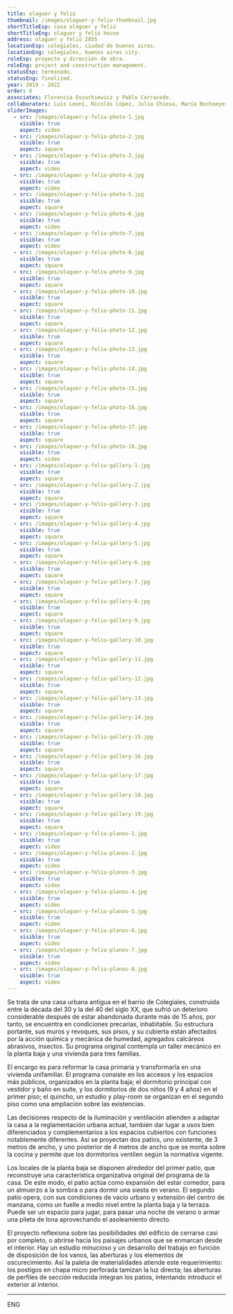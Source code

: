 ```yaml
---
title: olaguer y feliú
thumbnail: /images/olaguer-y-feliu-thumbnail.jpg
shortTitleEsp: casa olaguer y feliú
shortTitleEng: olaguer y feliú house
address: olaguer y feliú 2855
locationEsp: colegiales, ciudad de buenos aires.
locationEng: colegiales, buenos aires city.
roleEsp: proyecto y dirección de obra.
roleEng: project and construction management.
statusEsp: terminado.
statusEng: finalized.
year: 2019 – 2022
order: 6
associates: Florencia Oszurkiewicz y Pablo Carracedo.
collaborators: Luis Leoni, Nicolás López, Julia Chiesa, María Bochoeyer.
sliderImages:
  - src: /images/olaguer-y-feliu-photo-1.jpg
    visible: true
    aspect: video
  - src: /images/olaguer-y-feliu-photo-2.jpg
    visible: true
    aspect: square
  - src: /images/olaguer-y-feliu-photo-3.jpg
    visible: true
    aspect: video
  - src: /images/olaguer-y-feliu-photo-4.jpg
    visible: true
    aspect: video
  - src: /images/olaguer-y-feliu-photo-5.jpg
    visible: true
    aspect: square
  - src: /images/olaguer-y-feliu-photo-6.jpg
    visible: true
    aspect: video
  - src: /images/olaguer-y-feliu-photo-7.jpg
    visible: true
    aspect: video
  - src: /images/olaguer-y-feliu-photo-8.jpg
    visible: true
    aspect: square
  - src: /images/olaguer-y-feliu-photo-9.jpg
    visible: true
    aspect: square
  - src: /images/olaguer-y-feliu-photo-10.jpg
    visible: true
    aspect: square
  - src: /images/olaguer-y-feliu-photo-11.jpg
    visible: true
    aspect: square
  - src: /images/olaguer-y-feliu-photo-12.jpg
    visible: true
    aspect: square
  - src: /images/olaguer-y-feliu-photo-13.jpg
    visible: true
    aspect: square
  - src: /images/olaguer-y-feliu-photo-14.jpg
    visible: true
    aspect: square
  - src: /images/olaguer-y-feliu-photo-15.jpg
    visible: true
    aspect: square
  - src: /images/olaguer-y-feliu-photo-16.jpg
    visible: true
    aspect: square
  - src: /images/olaguer-y-feliu-photo-17.jpg
    visible: true
    aspect: square
  - src: /images/olaguer-y-feliu-photo-18.jpg
    visible: true
    aspect: video
  - src: /images/olaguer-y-feliu-gallery-1.jpg
    visible: true
    aspect: square
  - src: /images/olaguer-y-feliu-gallery-2.jpg
    visible: true
    aspect: square
  - src: /images/olaguer-y-feliu-gallery-3.jpg
    visible: true
    aspect: square
  - src: /images/olaguer-y-feliu-gallery-4.jpg
    visible: true
    aspect: square
  - src: /images/olaguer-y-feliu-gallery-5.jpg
    visible: true
    aspect: square
  - src: /images/olaguer-y-feliu-gallery-6.jpg
    visible: true
    aspect: square
  - src: /images/olaguer-y-feliu-gallery-7.jpg
    visible: true
    aspect: square
  - src: /images/olaguer-y-feliu-gallery-8.jpg
    visible: true
    aspect: square
  - src: /images/olaguer-y-feliu-gallery-9.jpg
    visible: true
    aspect: square
  - src: /images/olaguer-y-feliu-gallery-10.jpg
    visible: true
    aspect: square
  - src: /images/olaguer-y-feliu-gallery-11.jpg
    visible: true
    aspect: square
  - src: /images/olaguer-y-feliu-gallery-12.jpg
    visible: true
    aspect: square
  - src: /images/olaguer-y-feliu-gallery-13.jpg
    visible: true
    aspect: square
  - src: /images/olaguer-y-feliu-gallery-14.jpg
    visible: true
    aspect: square
  - src: /images/olaguer-y-feliu-gallery-15.jpg
    visible: true
    aspect: square
  - src: /images/olaguer-y-feliu-gallery-16.jpg
    visible: true
    aspect: square
  - src: /images/olaguer-y-feliu-gallery-17.jpg
    visible: true
    aspect: square
  - src: /images/olaguer-y-feliu-gallery-18.jpg
    visible: true
    aspect: square
  - src: /images/olaguer-y-feliu-gallery-19.jpg
    visible: true
    aspect: square
  - src: /images/olaguer-y-feliu-planos-1.jpg
    visible: true
    aspect: video
  - src: /images/olaguer-y-feliu-planos-2.jpg
    visible: true
    aspect: video
  - src: /images/olaguer-y-feliu-planos-3.jpg
    visible: true
    aspect: video
  - src: /images/olaguer-y-feliu-planos-4.jpg
    visible: true
    aspect: video
  - src: /images/olaguer-y-feliu-planos-5.jpg
    visible: true
    aspect: video
  - src: /images/olaguer-y-feliu-planos-6.jpg
    visible: true
    aspect: video
  - src: /images/olaguer-y-feliu-planos-7.jpg
    visible: true
    aspect: video
  - src: /images/olaguer-y-feliu-planos-8.jpg
    visible: true
    aspect: video
---
```


Se trata de una casa urbana antigua en el barrio de Colegiales, construida entre la década del 30 y la del 40 del siglo XX, que sufrió un deterioro considerable después de estar abandonada durante más de 15 años, por tanto, se encuentra en condiciones precarias, inhabitable. Su estructura portante, sus muros y revoques, sus pisos, y su cubierta están afectados por la acción química y mecánica de humedad, agregados calcáreos abrasivos, insectos. Su programa original contempla un taller mecánico en la planta baja y una vivienda para tres familias.  

El encargo es para reformar la casa primaria y transformarla en una vivienda unifamiliar. El programa consiste en los accesos y los espacios más públicos, organizados en la planta baja; el dormitorio principal con vestidor y baño en suite, y los dormitorios de dos niños (9 y 4 años) en el primer piso; el quincho, un estudio y play-room se organizan en el segundo piso como una ampliación sobre las existencias.

Las decisiones respecto de la iluminación y ventilación atienden a adaptar la casa a la reglamentación urbana actual, también dar lugar a usos bien diferenciados y complementarios a los espacios cubiertos con funciones notablemente diferentes. Así se proyectan dos patios, uno existente, de 3 metros de ancho, y uno posterior de 4 metros de ancho que se monta sobre la cocina y permite que los dormitorios ventilen según la normativa vigente.

Los locales de la planta baja se disponen alrededor del primer patio, que reconstruye una característica organizativa original del programa de la casa. De este modo, el patio actúa como expansión del estar comedor, para un almuerzo a la sombra o para dormir una siesta en verano. El segundo patio opera, con sus condiciones de vacío urbano y extensión del centro de manzana, como un fuelle a medio nivel entre la planta baja y la terraza. Puede ser un espacio para jugar, para pasar una noche de verano o armar una pileta de lona aprovechando el asoleamiento directo.

El proyecto reflexiona sobre las posibilidades del edificio de cerrarse casi por completo, o abrirse hacia los paisajes urbanos que se enmarcan desde el interior. Hay un estudio minucioso y un desarrollo del trabajo en función de disposición de los vanos, las aberturas y los elementos de oscurecimiento. Así la paleta de materialidades atiende este requerimiento: los postigos en chapa micro perforada tamizan la luz directa; las aberturas  de perfiles de sección reducida integran los patios, intentando introducir el exterior al interior.

----

ENG
